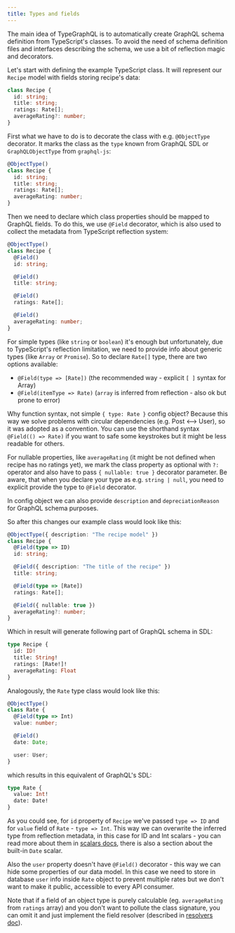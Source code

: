 ```yaml
---
title: Types and fields
---
```


The main idea of TypeGraphQL is to automatically create GraphQL schema definition from TypeScript's classes. To avoid the need of schema definition files and interfaces describing the schema, we use a bit of reflection magic and decorators.

Let's start with defining the example TypeScript class. It will represent our `Recipe` model with fields storing recipe's data:
```typescript
class Recipe {
  id: string;
  title: string;
  ratings: Rate[];
  averageRating?: number;
}
```

First what we have to do is to decorate the class with e.g. `@ObjectType` decorator. It marks the class as the `type` known from GraphQL SDL or `GraphQLObjectType` from `graphql-js`:
```typescript
@ObjectType()
class Recipe {
  id: string;
  title: string;
  ratings: Rate[];
  averageRating: number;
}
```

Then we need to declare which class properties should be mapped to GraphQL fields.
To do this, we use `@Field` decorator, which is also used to collect the metadata from TypeScript reflection system:
```typescript
@ObjectType()
class Recipe {
  @Field()
  id: string;

  @Field()
  title: string;

  @Field()
  ratings: Rate[];

  @Field()
  averageRating: number;
}
```

For simple types (like `string` or `boolean`) it's enough but unfortunately, due to TypeScript's reflection limitation, we need to provide info about generic types (like `Array` or `Promise`). So to declare `Rate[]` type, there are two options available:
- `@Field(type => [Rate])` (the recommended way - explicit `[ ]` syntax for Array)
- `@Field(itemType => Rate)` (`array` is inferred from reflection - also ok but prone to error)

Why function syntax, not simple `{ type: Rate }` config object? Because this way we solve problems with circular dependencies (e.g. Post <--> User), so it was adopted as a convention. You can use the shorthand syntax `@Field(() => Rate)` if you want to safe some keystrokes but it might be less readable for others.

For nullable properties, like `averageRating` (it might be not defined when recipe has no ratings yet), we mark the class property as optional with `?:` operator and also have to pass `{ nullable: true }` decorator parameter. Be aware, that when you declare your type as e.g. `string | null`, you need to explicit provide the type to `@Field` decorator.

In config object we can also provide `description` and `depreciationReason` for GraphQL schema purposes.

So after this changes our example class would look like this:
```typescript
@ObjectType({ description: "The recipe model" })
class Recipe {
  @Field(type => ID)
  id: string;

  @Field({ description: "The title of the recipe" })
  title: string;

  @Field(type => [Rate])
  ratings: Rate[];

  @Field({ nullable: true })
  averageRating?: number;
}
```

Which in result will generate following part of GraphQL schema in SDL:
```graphql
type Recipe {
  id: ID!
  title: String!
  ratings: [Rate!]!
  averageRating: Float
}
```

Analogously, the `Rate` type class would look like this:
```typescript
@ObjectType()
class Rate {
  @Field(type => Int)
  value: number;

  @Field()
  date: Date;

  user: User;
}
```
which results in this equivalent of GraphQL's SDL:
```graphql
type Rate {
  value: Int!
  date: Date!
}
```

As you could see, for `id` property of `Recipe` we've passed `type => ID` and for `value` field of `Rate` - `type => Int`. This way we can overwrite the inferred type from reflection metadata, in this case for ID and Int scalars - you can read more about them in [scalars docs](./scalars.md), there is also a section about the built-in `Date` scalar. 

Also the `user` property doesn't have `@Field()` decorator - this way we can hide some properties of our data model. In this case we need to store in database `user` info inside `Rate` object to prevent multiple rates but we don't want to make it public, accessible to every API consumer.

Note that if a field of an object type is purely calculable (eg. `averageRating` from `ratings` array) and you don't want to pollute the class signature, you can omit it and just implement the field resolver (described in [resolvers doc](./resolvers.md)).
